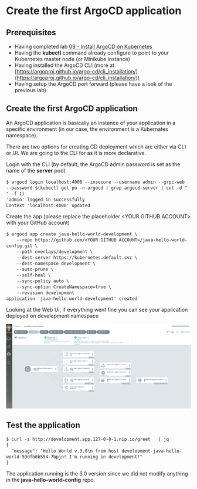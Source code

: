 
# Create the first ArgoCD application

## Prerequisites

- Having completed lab [09 - Install ArgoCD on Kubernetes](../09-Install_ArgoCD_on_Kubernetes/README.md)
- Having the **kubectl** command already configure to point to your Kubernetes master node (or Minikube instance)
- Having installed the ArgoCD CLI (more at [https://argoproj.github.io/argo-cd/cli_installation/](https://argoproj.github.io/argo-cd/cli_installation/))
- Having setup the ArgoCD port forward (please have a look of the previous lab)

## Create the first ArgoCD application

An ArgoCD application is basically an instance of your application in a specific environment (in our case, the  environment is a Kubernates namespace).

There are two options for creating CD deployment which are either via CLI or UI. We are going to the CLI for as it is more declarative.

Login with the CLI (by default, the ArgoCD admin password is set as the name of the **server** pod)

```console
$ argocd login localhost:4000 --insecure --username admin --grpc-web  --password $(kubectl get po -n argocd | grep argocd-server | cut -d " " -f 1)
'admin' logged in successfully
Context 'localhost:4000' updated
```

Create the app (please replace the placeholder \<YOUR GITHUB ACCOUNT\> with your GitHub account)

```console
$ argocd app create java-hello-world-development \
    --repo https://github.com/<YOUR GITHUB ACCOUNT>/java-hello-world-config.git \
    --path overlays/development \
    --dest-server https://kubernetes.default.svc \
    --dest-namespace development \
    --auto-prune \
    --self-heal \
    --sync-policy auto \
    --sync-option CreateNamespace=true \
    --revision development 
application 'java-hello-world-development' created
```

Looking at the Web UI, if everything went fine you can see your application deployed on development namespace

![](img/1.png)


## Test the application

```console
$ curl -s http://development.app.127-0-0-1.nip.io/greet   | jq 
{
  "message": "Hello World v.3.0\n from host development-java-hello-world-59dfb6b554-7bpjn! I'm running in development!"
}
```

The application running is the 3.0 version since we did not modify anything in the **java-hello-world-config** repo.